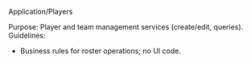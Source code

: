 Application/Players

Purpose: Player and team management services (create/edit, queries).
Guidelines:
- Business rules for roster operations; no UI code.


